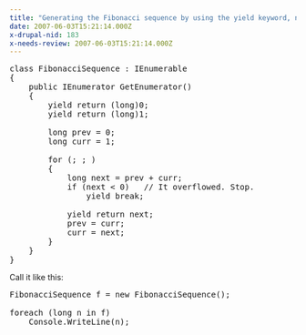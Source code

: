 ```yaml
---
title: "Generating the Fibonacci sequence by using the yield keyword, non-recursively"
date: 2007-06-03T15:21:14.000Z
x-drupal-nid: 183
x-needs-review: 2007-06-03T15:21:14.000Z
---
```

<pre>class FibonacciSequence : IEnumerable
{
    public IEnumerator GetEnumerator()
    {
        yield return (long)0;
        yield return (long)1;

        long prev = 0;
        long curr = 1;

        for (; ; )
        {
            long next = prev + curr;
            if (next < 0)   // It overflowed. Stop.
                yield break;

            yield return next;
            prev = curr;
            curr = next;
        }
    }
}</pre>

Call it like this:

<pre>FibonacciSequence f = new FibonacciSequence(); 

foreach (long n in f)
    Console.WriteLine(n);</pre>